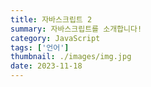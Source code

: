 ```yaml
---
title: 자바스크립트 2
summary: 자바스크립트를 소개합니다!
category: JavaScript
tags: ['언어']
thumbnail: ./images/img.jpg
date: 2023-11-18
---
```

